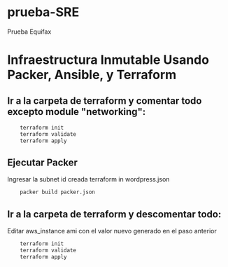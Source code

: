 # prueba-SRE
Prueba Equifax
# Infraestructura Inmutable Usando Packer, Ansible, y Terraform

## Ir a la carpeta de terraform y comentar todo excepto module "networking":
    
```bash
    terraform init    
    terraform validate    
    terraform apply
```

## Ejecutar Packer

Ingresar la subnet id creada terraform in wordpress.json

```bash
    packer build packer.json
```

## Ir a la carpeta de terraform y descomentar todo:

Editar aws_instance ami con el valor nuevo generado en el paso anterior
    
```bash
    terraform init    
    terraform validate    
    terraform apply
```